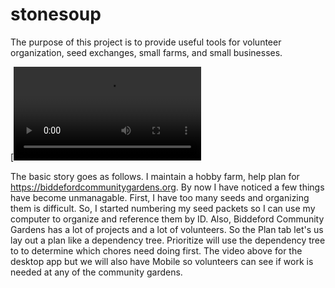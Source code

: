 # stonesoup

The purpose of this project is to provide useful tools for volunteer organization, seed exchanges, small farms, and small businesses.

[![Here is a short video to give a sense of what we will be building.](https://user-images.githubusercontent.com/12137736/112363149-8eeb1780-8cab-11eb-8a82-20c0fe273cf4.mp4)

The basic story goes as follows. I maintain a hobby farm, help plan for https://biddefordcommunitygardens.org. By now I have noticed a few things have become unmanagable. First, I have too many seeds and organizing them is difficult. So, I started numbering my seed packets so I can use my computer to organize and reference them by ID. Also, Biddeford Community Gardens has a lot of projects and a lot of volunteers. So the Plan tab let's us lay out a plan like a dependency tree. Prioritize will use the dependency tree to to determine which chores need doing first. The video above for the desktop app but we will also have Mobile so volunteers can see if work is needed at any of the community gardens.

